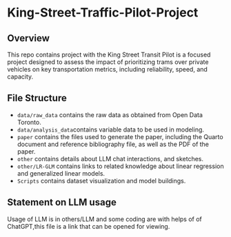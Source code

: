 # King-Street-Traffic-Pilot-Project

## Overview

This repo contains project with the King Street Transit Pilot is a focused project designed to assess the impact of prioritizing trams over private vehicles on key transportation metrics, including reliability, speed, and capacity. 

## File Structure

- `data/raw_data` contains the raw data as obtained from Open Data Toronto.
- `data/analysis_data`contains variable data to be used in modeling.
-  `paper` contains the files used to generate the paper, including the Quarto document and reference bibliography file, as well as the PDF of the paper. 
- `other` contains details about LLM chat interactions, and sketches.
- `other/LR-GLM` contains links to related knowledge about linear regression and generalized linear models.
- `Scripts` contains dataset visualization and model buildings.


## Statement on LLM usage

Usage of LLM is in others/LLM and some coding are with helps of of ChatGPT,this file is a link that can be opened for viewing.
